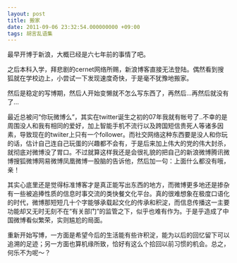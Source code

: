 ```yaml
---
layout: post
title: 搬家
date: 2011-09-06 23:32:54.000000000 +09:00
tags: 胡言乱语集
---
```


最早开博于新浪，大概已经是六七年前的事情了吧。

之后本科入学，拜悲剧的cernet网络所赐，新浪博客直接无法登陆。偶然看到搜狐就在学校边上，小尝试一下发现速度奇快，于是毫不犹豫地搬家。

然后是稳定的写博期，然后人开始变懒就不怎么写东西了，再然后...再然后就没有了...

最近总被问“你玩微博么”，其实在twitter诞生之初的07年我就有帐号了..不幸的是周围没人和我有相同的爱好，加上智能手机不流行以及跨国短信贵死人等诸多因素，导致现在的twiiter上只有一个follower。而社交网络这种东西要是没人和你玩的话，估计自己连自己玩蛋的兴趣都不会有，于是后来加上伟大的党的伟大封杀，就彻底对微博没了胃口。不过就算这样我还是会很礼貌的把自己的新浪微博腾讯微博搜狐微博网易微博凤凰微博一股脑的告诉他，然后加一句：上面什么都没有哦，亲！

其实心底里还是觉得标准博客才是真正能写出东西的地方，而微博更多地还是掺杂有一些被追捧性质的信息时事交流的类快餐文化平台。真的很难想象在极度口语化的时代，微博那短短几十个字能够承载起文化的传承和积淀，而信息传播这一主要功能却又无时无刻不在“有关部门”的监管之下，似乎也难有作为。于是乎造成了中国微博看似繁荣，实则尴尬的局面。

重新开始写博，一方面是希望今后的生活能有些许积淀，能为以后的回忆留下可以追溯的足迹；另一方面也算机缘所致，恰好有这么个拾回以前习惯的机会。总之，何乐不为呢～？
